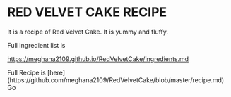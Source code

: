 <h1>RED VELVET CAKE RECIPE</h1>


<p>
It is a recipe of Red Velvet Cake. It is yummy and fluffy.
</p>

<p>
Full Ingredient list is 

<https://meghana2109.github.io/RedVelvetCake/ingredients.md> 



<p>
Full Recipe is [here] (https://github.com/meghana2109/RedVelvetCake/blob/master/recipe.md) Go

</p>
